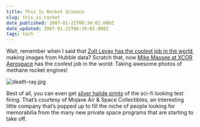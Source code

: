```yaml
---
title: This Is Rocket Science
slug: this_is_rocket
date_published: 2007-01-22T06:34:02.000Z
date_updated: 2007-01-22T06:34:02.000Z
tags: tech
---
```


Wait, remember when I said that [Zolt Levay has the coolest job in the world](/2006/12/18/zolt_levay_the_), making images from Hubble data? Scratch that, now [Mike Massee at XCOR Aerospace](http://www.xcor.com/gallery/main.php?g2_itemId=1302) has the coolest job in the world: Taking awesome photos of methane rocket engines!

![death-ray.jpg](/images/death-ray.jpg)

Best of all, you can even get [silver halide prints](http://www.mojaveairandspace.com/products/XCORsilverprints.html) of the sci-fi looking test firing. That’s courtesy of Mojave Air & Space Collectibles, an interesting little company that’s popped up to fill the niche of people looking for memorabilia from the many new private space programs that are starting to take off.

